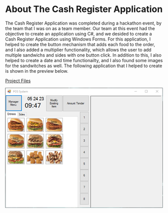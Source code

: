 # About The Cash Register Application

The Cash Register Application was completed during a hackathon event, by the team that I was on as a team member. Our team at this event had the objective to create an application using C#, and we desided to create a Cash Register Application using Windows Forms. For this application, I helped to create the button mechanism that adds each food to the order, and I also added a multiplier functionality, which allows the user to add multiple sandwichs and sides with one button click. In addition to this, I also helped to create a date and time functionailty, and I also found some images for the sandwitches as well. The following application that I helped to create is shown in the preview below.

[Project Files](https://github.com/CommanderKnight5214/PastProgrammingProjects/tree/main/Hackathon%20Projects/Cash%20Register/Project%20Files)

![Cash Register Preview](https://github.com/CommanderKnight5214/PastProgrammingProjects/blob/main/Hackathon%20Projects/Cash%20Register/Cash%20Register%20Preview.png)
